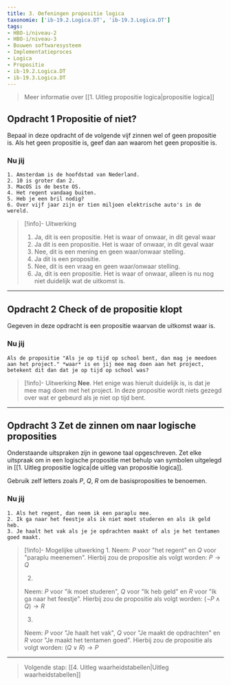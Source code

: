 ```yaml
---
title: 3. Oefeningen propositie logica
taxonomie: ['ib-19.2.Logica.DT', 'ib-19.3.Logica.DT']
tags:
- HBO-i/niveau-2
- HBO-i/niveau-3
- Bouwen softwaresysteem
- Implementatieproces
- Logica
- Propositie
- ib-19.2.Logica.DT
- ib-19.3.Logica.DT
---
```


> Meer informatie over [[1. Uitleg propositie logica|propositie logica]]

## Opdracht 1 Propositie of niet?
Bepaal in deze opdracht of de volgende vijf zinnen wel of geen propositie is. Als het geen propositie is, geef dan aan waarom het geen propositie is.

### Nu jij
```
1. Amsterdam is de hoofdstad van Nederland.
2. 10 is groter dan 2.
3. MacOS is de beste OS.
4. Het regent vandaag buiten.
5. Heb je een bril nodig?
6. Over vijf jaar zijn er tien miljoen elektrische auto's in de wereld.
```

> [!info]- Uitwerking
> 1. Ja, dit is een propositie. Het is waar of onwaar, in dit geval waar
> 2. Ja dit is een propositie. Het is waar of onwaar, in dit geval waar
> 3. Nee, dit is een mening en geen waar/onwaar stelling. 
> 4. Ja dit is een propositie. 
> 5. Nee, dit is een vraag en geen waar/onwaar stelling.
> 6. Ja, dit is een propositie. Het is waar of onwaar, alleen is nu nog niet duidelijk wat de uitkomst is.

---

## Opdracht 2 Check of de propositie klopt
Gegeven in deze opdracht is een propositie waarvan de uitkomst waar is. 

### Nu jij
```
Als de propositie "Als je op tijd op school bent, dan mag je meedoen aan het project." *waar* is en jij mee mag doen aan het project, betekent dit dan dat je op tijd op school was?
```


> [!info]- Uitwerking
> **Nee**. Het enige was hieruit duidelijk is, is dat je mee mag doen met het project. In deze propositie wordt niets gezegd over wat er gebeurd als je niet op tijd bent.

---

## Opdracht 3 Zet de zinnen om naar logische proposities
Onderstaande uitspraken zijn in gewone taal opgeschreven. Zet elke uitspraak om in een logische propositie met behulp van symbolen uitgelegd in [[1. Uitleg propositie logica|de uitleg van propositie logica]].

Gebruik zelf letters zoals $P$, $Q$, $R$ om de basisproposities te benoemen.

### Nu jij 
```
1. Als het regent, dan neem ik een paraplu mee.
2. Ik ga naar het feestje als ik niet moet studeren en als ik geld heb.
3. Je haalt het vak als je je opdrachten maakt of als je het tentamen goed maakt.
```

> [!info]- Mogelijke uitwerking
> 1. 
> Neem: $P$ voor "het regent" en $Q$ voor "paraplu meenemen".
> Hierbij zou de propositie als volgt worden: $P \to Q$
>
> 2. 
> Neem: $P$ voor "ik moet studeren", $Q$ voor "Ik heb geld" en $R$ voor "Ik ga naar het feestje".
> Hierbij zou de propositie als volgt worden: $(\neg P \wedge Q) \to R$ 
> 
> 3. 
> Neem: $P$ voor "Je haalt het vak",  $Q$ voor "Je maakt de opdrachten" en $R$ voor "Je maakt het tentamen goed".
> Hierbij zou de propositie als volgt worden: $(Q \vee R) \to P$

---

> Volgende stap: [[4. Uitleg waarheidstabellen|Uitleg waarheidstabellen]]
